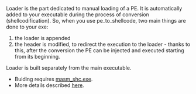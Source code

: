 Loader is the part dedicated to manual loading of a PE. It is automatically added to your executable during the process of conversion (shellcodification). So, when you use pe_to_shellcode, two main things are done to your exe: 
1) the loader is appended
2) the header is modified, to redirect the execution to the loader - thanks to this, after the conversion the PE can be injected and executed starting from its beginning.

Loader is built separately from the main executable.
+ Buiding requires [masm_shc.exe](https://github.com/hasherezade/masm_shc/releases).
+ More details described [here](https://github.com/hasherezade/masm_shc).
